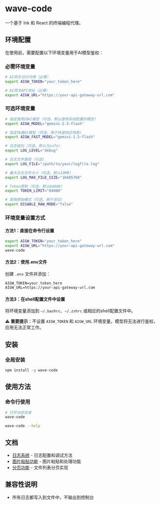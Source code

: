 # wave-code

一个基于 Ink 和 React 的终端编程代理。

## 环境配置

在使用前，需要配置以下环境变量用于AI模型鉴权：

### 必需环境变量

```bash
# AI网关访问令牌（必需）
export AIGW_TOKEN="your_token_here"

# AI网关API地址（必需）
export AIGW_URL="https://your-api-gateway-url.com"
```

### 可选环境变量

```bash
# 指定使用的AI模型（可选，默认使用系统配置的模型）
export AIGW_MODEL="gemini-2.5-flash"

# 指定快速AI模型（可选，用于快速响应场景）
export AIGW_FAST_MODEL="gemini-1.5-flash"

# 日志级别（可选，默认为info）
export LOG_LEVEL="debug"

# 日志文件路径（可选）
export LOG_FILE="/path/to/your/logfile.log"

# 最大日志文件大小（可选，默认10MB）
export LOG_MAX_FILE_SIZE="10485760"

# Token限制（可选，默认64000）
export TOKEN_LIMIT="64000"

# 禁用原始模式（可选，用于测试）
export DISABLE_RAW_MODE="false"
```

### 环境变量设置方式

#### 方法1：直接在命令行设置

```bash
export AIGW_TOKEN="your_token_here"
export AIGW_URL="https://your-api-gateway-url.com"
wave-code
```

#### 方法2：使用.env文件

创建 `.env` 文件并添加：

```
AIGW_TOKEN=your_token_here
AIGW_URL=https://your-api-gateway-url.com
```

#### 方法3：在shell配置文件中设置

将环境变量添加到 `~/.bashrc`、`~/.zshrc` 或相应的shell配置文件中。

⚠️ **重要提示**：不设置 `AIGW_TOKEN` 和 `AIGW_URL` 环境变量，模型将无法进行鉴权，应用无法正常工作。

## 安装

### 全局安装

```bash
npm install -g wave-code
```

## 使用方法

### 命令行使用

```bash
# 打开当前目录
wave-code

wave-code --help
```

## 文档

- [日志系统](docs/logging.md) - 日志配置和调试方法
- [图片粘贴功能](docs/image-paste.md) - 图片粘贴和处理功能
- [分页功能](docs/PAGINATION.md) - 文件列表分页实现

## 兼容性说明

- 所有日志都写入到文件中，不输出到控制台
